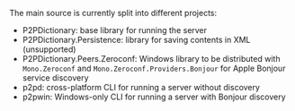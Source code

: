 The main source is currently split into different projects:

* P2PDictionary: base library for running the server
* P2PDictionary.Persistence: library for saving contents in XML (unsupported)
* P2PDictionary.Peers.Zeroconf: Windows library to be distributed with `Mono.Zeroconf` and `Mono.Zeroconf.Providers.Bonjour` for Apple Bonjour service discovery
* p2pd: cross-platform CLI for running a server without discovery
* p2pwin: Windows-only CLI for running a server with Bonjour discovery
